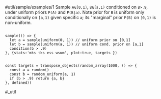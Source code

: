 #util/sample/examples/1 Sample `A∈[0,1)`, `B∈[a,1)` conditioned on `B>.9`, under uniform priors `P(A)` and `P(B|a)`. Note prior for `B` is uniform only conditionally on `[a,1)` given specific `a`; its "marginal" prior `P(B)` on `[0,1)` is non-uniform.
```js:js_input

sample(() => {
  let a = sample(uniform(0, 1)) // uniform prior on [0,1]
  let b = sample(uniform(a, 1)) // uniform cond. prior on [a,1]
  condition(b > .9)
}, {stats:'mks tks ess wsum', plot:true, targets })

```
```js:js_removed

const targets = transpose_objects(random_array(1000, () => {
  const a = random()
  const b = random_uniform(a, 1)
  if (b > .9) return {a, b}
}, defined))

```
#_util